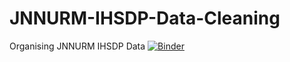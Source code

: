 # JNNURM-IHSDP-Data-Cleaning
Organising JNNURM IHSDP Data 
[![Binder](https://mybinder.org/badge_logo.svg)](https://mybinder.org/v2/gh/GitiHubi/courseAIML/HEAD?labpath=lab_00%2Faiml_lab_00.ipynb)

